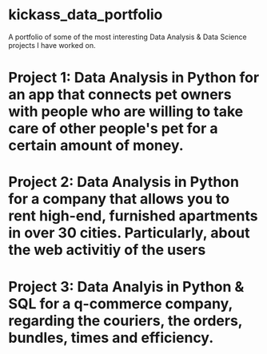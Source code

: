 # kickass_data_portfolio
A portfolio of some of the most interesting Data Analysis &amp; Data Science projects I have worked on. 

# Project 1: Data Analysis in Python for an app that connects pet owners with people who are willing to take care of other people's pet for a certain amount of money.

# Project 2: Data Analysis in Python for a company that allows you to rent high-end, furnished apartments in over 30 cities. Particularly, about the web activitiy of the users 

# Project 3: Data Analyis in Python & SQL for a q-commerce company, regarding the couriers, the orders, bundles, times and efficiency.
